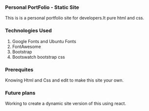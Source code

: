 ### Personal PortFolio - Static Site
This is is a personal portfolio site for developers.It pure html and css.

### Technologies Used
1. Google Fonts and Ubuntu Fonts
2. FontAwesome
3. Bootstrap 
4. Bootswatch bootstrap css

### Prerequites
Knowing Html and Css and edit to make this site your own.

### Future plans
Working to create a dynamic site version of this using react.

